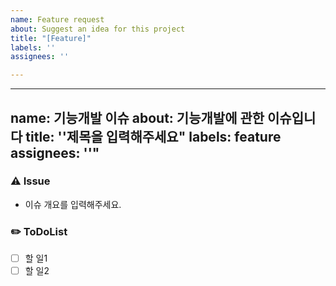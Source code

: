 ```yaml
---
name: Feature request
about: Suggest an idea for this project
title: "[Feature]"
labels: ''
assignees: ''

---
```


---
name: 기능개발 이슈
about: 기능개발에 관한 이슈입니다
title: ''제목을 입력해주세요"
labels: feature
assignees: ''"
---

### ⚠️ Issue
- 이슈 개요를 입력해주세요.

### ✏️ ToDoList
- [ ] 할 일1
- [ ] 할 일2
